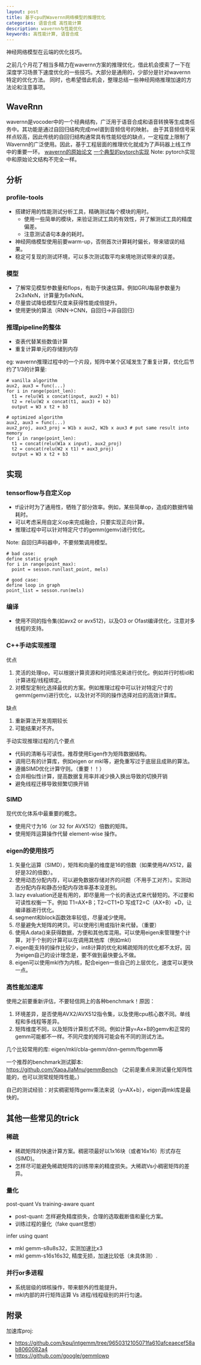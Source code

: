 ```yaml
---
layout: post
title: 基于cpu的Wavernn网络模型的推理优化
categories: 语音合成 高性能计算
description: wavernn与性能优化
keywords: 高性能计算, 语音合成
---
```


神经网络模型在云端的优化技巧。

之前几个月花了相当多精力在wavernn方案的推理优化，借此机会摸索了一下在深度学习场景下速度优化的一些技巧。大部分是通用的，少部分是针对wavernn特定的优化方法。
同时，也希望借此机会，整理总结一些神经网络推理加速的方法论和注意事项。

## WaveRnn
wavernn是vocoder中的一个经典结构，广泛用于语音合成和语音转换等生成类任务中。其功能是通过自回归结构完成mel谱到音频信号的映射。
由于其音频信号采样点较高，因此传统的自回归结构通常具有性能较低的缺点，一定程度上限制了Wavernn的广泛使用。因此，基于工程层面的推理优化就成为了声码器上线工作中的重要一环。
[wavernn的原始论文](https://arxiv.org/abs/1802.08435)
[一个典型的pytorch实现](https://github.com/fatchord/WaveRNN)
Note: pytorch实现中和原始论文结构不完全一样。


## 分析
### profile-tools
- 搭建好用的性能测试分析工具，精确测试每个模块的用时。
    - 使用一些简单的模块，来验证测试工具的有效性，并了解测试工具的精度偏差。
    - 注意测试语句本身的耗时。
- 神经网络模型使用前要warm-up，否侧首次计算耗时偏长，带来错误的结果。
- 稳定可复现的测试环境，可以多次测试取平均来境地测试带来的误差。

### 模型
- 了解常见模型参数量和flops，有助于快速估算。例如GRU每层参数量为2x3xNxN，计算量为6xNxN。
- 尽量尝试降低模型尺度来获得性能成倍提升。
- 使用更快的算法（RNN->CNN，自回归->非自回归）

### 推理pipeline的整体
- 查表代替某些数值计算
- 重复计算单元的存储到内存

eg: wavernn推理过程中的一个片段，矩阵中某个区域发生了重复计算，优化后节约了1/3的计算量: 

```
# vanilla algorithm
aux2, aux3 = func(...)
for i in range(point_len):
  t1 = relu(W1 x concat(input, aux2) + b1)
  t2 = relu(W2 x concat(t1, aux3) + b2)
  output = W3 x t2 + b3

# optimized algorithm
aux2, aux3 = func(...)
aux2_proj, aux3_proj = W1b x aux2, W2b x aux3 # put same result into memory
for i in range(point_len):
  t1 = concat(relu(W1a x input), aux2_proj)
  t2 = concat(relu(W2 x t1) + aux3_proj)
  output = W3 x t2 + b3

```   

## 实现
### tensorflow与自定义op
- tf设计时为了通用性，牺牲了部分效率。例如，某些简单op，造成的数据传输耗时。
- 可以考虑采用自定义op来完成融合，只要实现正向计算。
- 推理过程中可以针对特定尺寸的gemm(gemv)进行优化。

Note:
自回归声码器中，不要频繁调用模型。

```
# bad case:
define static graph
for i in range(point_max):
  point = sesson.run(last_point, mels)

# good case:
define loop in graph
point_list = sesson.run(mels)  
```

### 编译
- 使用不同的指令集(如avx2 or avx512)，以及O3 or Ofast编译优化，注意对多线程的支持。
 

### C++手动实现推理

优点
1. 灵活的处理op，可以根据计算资源和时间情况来进行优化。例如并行时核id和计算进程/线程绑定。
2. 对模型定制化选择最优的方案。例如推理过程中可以针对特定尺寸的gemm(gemv)进行优化，以及针对不同的操作选择对应的高效计算库。

缺点
1. 重新算法开发周期较长
2. 可能结果对不齐。

手动实现推理过程的几个要点
- 代码的清晰与可读性。推荐使用Eigen作为矩阵数据结构。
- 调用已有的计算库，例如eigen or mkl等，避免重写过于底层且成熟的算法。
- 遵循SIMD优化计算守则。（重要！！）
- 合并相似性计算，提高数据复用率并减少换入换出导致的切换开销
- 避免线程迁移导致频繁切换开销

### SIMD
现代优化体系中最重要的概念。

- 使用尺寸为16（or 32 for AVX512）倍数的矩阵。
- 使用矩阵运算操作代替 element-wise 操作。 

### eigen的使用技巧
1. 矢量化运算（SIMD），矩阵和向量的维度是16的倍数（如果使用AVX512，最好是32的倍数）。
2. 使用动态分配内存，可以避免数据存储对齐的问题（不用手工对齐）。实测动态分配内存和静态分配内存效率基本没差别。
3. lazy evaluation还是有用的，即尽量用一个长的表达式来代替短的。不过要和可读性权衡一下。例如 T1=AX+B；T2=CT1+D 写成T2=C（AX+B）+D，让编译器进行优化。
4. segment和block函数效率较低，尽量减少使用。
5. 尽量避免大矩阵的拷贝。可以使用引用或指针来代替。（重要）
6. 使用A.data()来获得数据，方便和其他库混用。可以使用eigen来管理整个计算，对于个别的计算可以在调用其他库（例如mkl）
7. eigen能支持的操作比较少，int8计算的优化和稀疏矩阵的优化都不太好。因为eigen自己的设计理念是，要不做到最快要么不做。
8. eigen可以使用mkl作为内核，配合eigen一些自己的上层优化，速度可以更快一点。


### 高性能加速库
使用之前要重新评估，不要轻信网上的各种benchmark！原因：
1. 环境差异，是否使用AVX2/AVX512指令集，以及使用cpu核心数不同。单线程和多线程等差异。
2. 矩阵维度不同，以及矩阵计算形式不同。例如计算y=Ax+B的gemv和正常的gemm可能都不一样。不同尺度的矩阵可能会有不同的测试方法。

几个比较常用的库: eigen/mkl/cbla-gemm/dnn-gemm/fbgemm等

一个推荐的benchmark测试脚本: https://github.com/XapaJIaMnu/gemmBench
（之前是重点来测试量化矩阵性能的，也可以测常规矩阵性能。）

自己的测试经验：对实稠密矩阵gemv乘法来说（y=AX+b），eigen调mkl库是最快的。

## 其他一些常见的trick

### 稀疏
- 稀疏矩阵的快速计算方案。稠密项最好以1x16块（或者16x16）形式存在(SIMD)。
- 怎样尽可能避免稀疏矩阵的训练带来的精度损失。大稀疏Vs小稠密矩阵的差异。

### 量化

post-quant Vs training-aware quant 
- post-quant: 怎样避免精度损失，合理的选取截断值和量化方案。
- 训练过程的量化（fake quant思想）
 
infer using quant
- mkl gemm-s8u8s32，实测加速比x3
- mkl gemm-s16s16s32, 精度无损，加速比较低（未具体测）.

### 并行or多进程
- 系统层级的绑核操作，带来额外的性能提升。
- mkl内部的并行矩阵运算 Vs 进程/线程级别的并行匀速。

## 附录

加速库proj:
- https://github.com/kpu/intgemm/tree/9650312105071fa610afceaecef58ab8060082a4
- https://github.com/google/gemmlowp